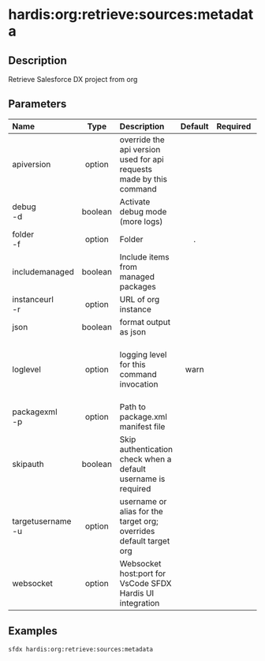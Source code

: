 <!-- This file has been generated with command 'sfdx hardis:doc:plugin:generate'. Please do not update it manually or it may be overwritten -->
# hardis:org:retrieve:sources:metadata

## Description

Retrieve Salesforce DX project from org

## Parameters

| Name                  |  Type   | Description                                                         | Default | Required |                        Options                        |
|:----------------------|:-------:|:--------------------------------------------------------------------|:-------:|:--------:|:-----------------------------------------------------:|
| apiversion            | option  | override the api version used for api requests made by this command |         |          |                                                       |
| debug<br/>-d          | boolean | Activate debug mode (more logs)                                     |         |          |                                                       |
| folder<br/>-f         | option  | Folder                                                              |    .    |          |                                                       |
| includemanaged        | boolean | Include items from managed packages                                 |         |          |                                                       |
| instanceurl<br/>-r    | option  | URL of org instance                                                 |         |          |                                                       |
| json                  | boolean | format output as json                                               |         |          |                                                       |
| loglevel              | option  | logging level for this command invocation                           |  warn   |          | trace<br/>debug<br/>info<br/>warn<br/>error<br/>fatal |
| packagexml<br/>-p     | option  | Path to package.xml manifest file                                   |         |          |                                                       |
| skipauth              | boolean | Skip authentication check when a default username is required       |         |          |                                                       |
| targetusername<br/>-u | option  | username or alias for the target org; overrides default target org  |         |          |                                                       |
| websocket             | option  | Websocket host:port for VsCode SFDX Hardis UI integration           |         |          |                                                       |

## Examples

```shell
sfdx hardis:org:retrieve:sources:metadata
```


